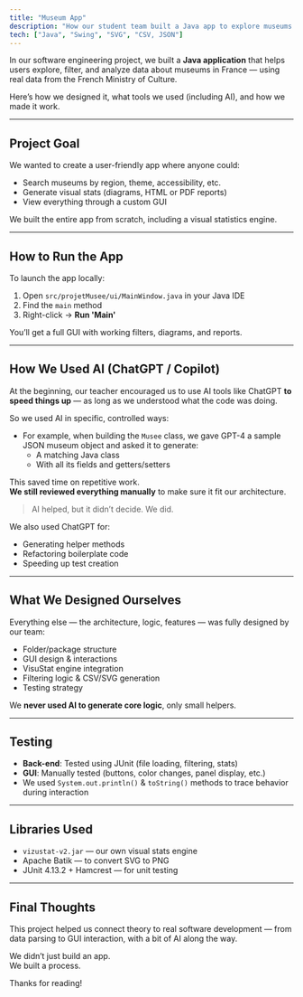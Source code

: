 ```yaml
---
title: "Museum App"
description: "How our student team built a Java app to explore museums in France — using clean architecture, visual stats, and a little help from ChatGPT."
tech: ["Java", "Swing", "SVG", "CSV, JSON"]
---
```



In our software engineering project, we built a **Java application** that helps users explore, filter, and analyze data about museums in France — using real data from the French Ministry of Culture.

Here’s how we designed it, what tools we used (including AI), and how we made it work.

---

## Project Goal

We wanted to create a user-friendly app where anyone could:

- Search museums by region, theme, accessibility, etc.
- Generate visual stats (diagrams, HTML or PDF reports)
- View everything through a custom GUI

We built the entire app from scratch, including a visual statistics engine.

---

## How to Run the App

To launch the app locally:

1. Open `src/projetMusee/ui/MainWindow.java` in your Java IDE
2. Find the `main` method
3. Right-click → **Run 'Main'**

You’ll get a full GUI with working filters, diagrams, and reports.

---

## How We Used AI (ChatGPT / Copilot)

At the beginning, our teacher encouraged us to use AI tools like ChatGPT **to speed things up** — as long as we understood what the code was doing.

So we used AI in specific, controlled ways:
- For example, when building the `Musee` class, we gave GPT-4 a sample JSON museum object and asked it to generate:
  - A matching Java class
  - With all its fields and getters/setters

This saved time on repetitive work.  
**We still reviewed everything manually** to make sure it fit our architecture.

> AI helped, but it didn’t decide. We did.

We also used ChatGPT for:
- Generating helper methods
- Refactoring boilerplate code
- Speeding up test creation

---

## What We Designed Ourselves

Everything else — the architecture, logic, features — was fully designed by our team:

- Folder/package structure
- GUI design & interactions
- VisuStat engine integration
- Filtering logic & CSV/SVG generation
- Testing strategy

We **never used AI to generate core logic**, only small helpers.

---

## Testing

- **Back-end**: Tested using JUnit (file loading, filtering, stats)
- **GUI**: Manually tested (buttons, color changes, panel display, etc.)
- We used `System.out.println()` & `toString()` methods to trace behavior during interaction

---

## Libraries Used

- `vizustat-v2.jar` — our own visual stats engine
- Apache Batik — to convert SVG to PNG
- JUnit 4.13.2 + Hamcrest — for unit testing

---

## Final Thoughts

This project helped us connect theory to real software development — from data parsing to GUI interaction, with a bit of AI along the way.

We didn’t just build an app.  
We built a process.

Thanks for reading!